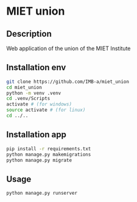 # MIET union

## Description
Web application of the union of the MIET Institute
## Installation env

``` bash
git clone https://github.com/IMB-a/miet_union
cd miet_union
python -m venv .venv
cd .venv/Scripts
activate # (for windows)
source activate # (for linux)
cd ../..
```
## Installation app
``` bash
pip install -r requirements.txt
python manage.py makemigrations
python manage.py migrate
```

## Usage
``` bash
python manage.py runserver
```
